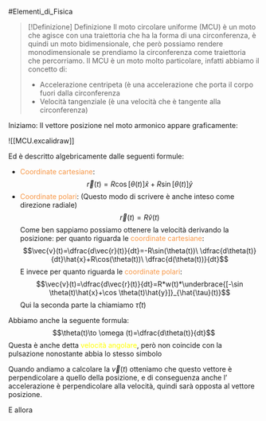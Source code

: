  #Elementi_di_Fisica 
>[!Definizione]  Definizione
>Il moto circolare uniforme (MCU) è un moto che agisce con una traiettoria che ha la forma di una circonferenza, è quindi un moto bidimensionale, che però possiamo rendere monodimensionale se prendiamo la circonferenza come traiettoria che percorriamo.
>Il MCU è un moto molto particolare, infatti abbiamo il concetto di:
>- Accelerazione centripeta (è una accelerazione che porta il corpo fuori dalla circonferenza
>- Velocità tangenziale (è una velocità che è tangente alla circonferenza)

Iniziamo:
Il vettore posizione nel moto armonico appare graficamente:

![[MCU.excalidraw]]

Ed è descritto algebricamente dalle seguenti formule:

- <font color="#f79646">Coordinate cartesiane</font>:
$$\vec{r}(t)=R\cos[\theta(t)]\hat{x}+R\sin[\theta(t)]\hat{y}$$
- <font color="#f79646">Coordinate polari</font>: (Questo modo di scrivere è anche inteso come direzione radiale)
$$\vec{r}(t)=R\hat{v}(t)$$ 
Come ben sappiamo possiamo ottenere la velocità derivando la posizione:
per quanto riguarda le <font color="#f79646">coordinate cartesiane</font>:
$$\vec{v}(t)=\dfrac{d\vec{r}(t)}{dt}=-R\sin(\theta(t))\ \dfrac{d\theta(t)}{dt}\hat{x}+R\cos(\theta(t))\ \dfrac{d(\theta(t))}{dt}$$
E invece per quanto riguarda le <font color="#f79646">coordinate polari</font>:
$$\vec{v}(t)=\dfrac{d\vec{r}(t)}{dt}=R*w(t)*\underbrace{[-\sin \theta(t)\hat{x}+\cos \theta(t)\hat{y}]}_{\hat{\tau}(t)}$$
Qui la seconda parte la chiamiamo $\hat{\tau}(t)$

Abbiamo anche la seguente formula:
$$\theta(t)\to \omega (t)=\dfrac{d\theta(t)}{dt}$$
Questa è anche detta <font color="#ffff00">velocità angolare</font>, però non coincide con la pulsazione nonostante abbia lo stesso simbolo

Quando andiamo a calcolare la $\vec{v}(t)$ otteniamo che questo vettore è perpendicolare a quello della posizione, e di conseguenza anche l’ accelerazione è perpendicolare alla velocità, quindi sarà opposta al vettore posizione.

E allora 